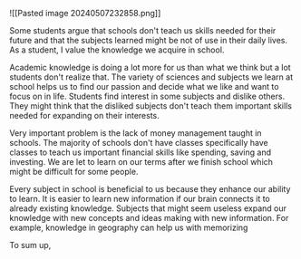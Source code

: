 ![[Pasted image 20240507232858.png]]

Some students argue that schools don't teach us skills needed for their future and that the subjects learned might be not of use in their daily lives. As a student, I value the knowledge we acquire in school.

Academic knowledge is doing a lot more for us than what we think but a lot students don't realize that. The variety of sciences and subjects we learn at school helps us to find our passion and decide what we like and want to focus on in life. Students find interest in some subjects and dislike others. They might think that the disliked subjects don't teach them important skills needed for expanding on their interests.

Very important problem is the lack of money management taught in schools. The majority of schools don't have classes specifically have classes to teach us important financial skills like spending, saving and investing. We are let to learn on our terms after we finish school which might be difficult for some people.

Every subject in school is beneficial to us because they enhance our ability to learn. It is easier to learn new information if our brain connects it to already existing knowledge. Subjects that might seem useless expand our knowledge with new concepts and ideas making with new information. For example, knowledge in geography can help us with memorizing 

To sum up,